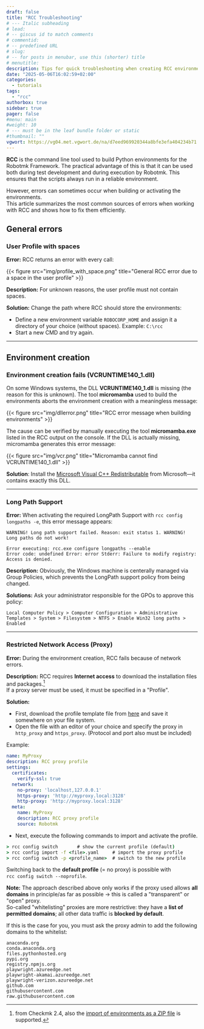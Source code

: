 ```yaml
---
draft: false
title: "RCC Troubleshooting"
# --- Italic subheading
# lead: 
# -- giscus id to match comments
# commentid: 
# -- predefined URL
# slug: 
# -- for posts in menubar, use this (shorter) title
# menutitle: 
description: Tips for quick troubleshooting when creating RCC environments
date: "2025-05-06T16:02:59+02:00"
categories:
  - tutorials
tags:
  - "rcc"
authorbox: true
sidebar: true
pager: false
#menu: main
#weight: 10
# --- must be in the leaf bundle folder or static
#thumbnail: ""
vgwort: https://vg04.met.vgwort.de/na/d7eed969920344a8bfe3efa404234b71
---
```




**RCC** is the command line tool used to build Python environments for the Robotmk Framework.
The practical advantage of this is that it can be used both during test development and during execution by Robotmk. This ensures that the scripts always run in a reliable environment.

However, errors can sometimes occur when building or activating the environments.  
This article summarizes the most common sources of errors when working with RCC and shows how to fix them efficiently.

<!--more-->

## General errors

### User Profile with spaces

**Error:** RCC returns an error with every call:

{{< figure src="img/profile_with_space.png" title="General RCC error due to a space in the user profile" >}}

**Description:** For unknown reasons, the user profile must not contain spaces.

**Solution:** Change the path where RCC should store the environments:

- Define a new environment variable `ROBOCORP_HOME` and assign it a directory of your choice (without spaces). Example: `C:\rcc`
- Start a new CMD and try again.

---

## Environment creation

### Environment creation fails (VCRUNTIME140_1.dll)

On some Windows systems, the DLL **VCRUNTIME140_1.dll** is missing (the reason for this is unknown).
The tool **micromamba** used to build the environments aborts the environment creation with a meaningless message:

{{< figure src="img/dllerror.png" title="RCC error message when building environments" >}}

The cause can be verified by manually executing the tool **micromamba.exe** listed in the RCC output on the console.
If the DLL is actually missing, micromamba generates this error message:

{{< figure src="img/vcr.png" title="Micromamba cannot find VCRUNTIME140_1.dll" >}}

**Solution**: Install the [Microsoft Visual C++ Redistributable](https://learn.microsoft.com/en-us/cpp/windows/latest-supported-vc-redist?view=msvc-170#visual-studio-2015-2017-2019-and-2022) from Microsoft—it contains exactly this DLL.

---

### Long Path Support

**Error:** When activating the required LongPath Support with `rcc config longpaths -e`, this error message appears:

```
WARNING! Long path support failed. Reason: exit status 1. WARNING! Long paths do not work!

Error executing: rcc.exe configure longpaths --enable 
Error code: undefined Error: error Stderr: Failure to modify registry: Access is denied.
```

**Description:** Obviously, the Windows machine is centerally managed via Group Policies, which prevents the LongPath support policy from being changed.  

**Solutions:** Ask your administrator responsible for the GPOs to approve this policy:

`Local Computer Policy > Computer Configuration > Administrative Templates > System > Filesystem > NTFS > Enable Win32 long paths > Enabled`

---

### Restricted Network Access (Proxy)

**Error:** During the environment creation, RCC fails because of network errors.

**Description:** RCC requires **Internet access** to download the installation files and packages.[^1]  
If a proxy server must be used, it must be specified in a "Profile".  

**Solution:**

- First, download the profile template file from <i class="fab fa-github"></i> [here](https://github.com/Robotmk/level1-code/blob/main/conf/rcc_proxy_profile.template.yaml) and save it somewhere on your file system.
- Open the file with an editor of your choice and specify the proxy in `http_proxy` and `https_proxy`. (Protocol and port also must be included)

[^1]: from Checkmk 2.4, also the [import of environments as a ZIP file](https://docs.checkmk.com/latest/de/robotmk.html?lquery=rcc#ziparchive) is supported.

Example:

```yaml  { lineNos="true" wrap="true" title="rcc_proxy_profile.yaml"}
name: MyProxy
description: RCC proxy profile
settings:
  certificates:
    verify-ssl: true
  network:
    no-proxy: 'localhost,127.0.0.1'
    https-proxy: 'http://myproxy.local:3128'
    http-proxy: 'http://myproxy.local:3128'
  meta:
    name: MyProxy
    description: RCC proxy profile
    source: Robotmk
```

- Next, execute the following commands to import and activate the profile.

```cmd  { lineNos="false" wrap="true" title="RCC profile activation"}
> rcc config switch       # show the current profile (default)
> rcc config import -f <file>.yaml     # import the proxy profile
> rcc config switch -p <profile_name>  # switch to the new profile
```

Switching back to the **default profile** (= no proxy) is possible with  
`rcc config switch --noprofile`.

**Note:** The approach described above only works if the proxy used allows **all domains** in principle/as far as possible → this is called a "transparent" or "open" proxy.  
So-called "whitelisting" proxies are more restrictive: they have a **list of permitted domains**; all other data traffic is **blocked by default**.  

If this is the case for you, you must ask the proxy admin to add the following domains to the whitelist:

```
anaconda.org
conda.anaconda.org
files.pythonhosted.org  
pypi.org
registry.npmjs.org  
playwright.azureedge.net  
playwright-akamai.azureedge.net  
playwright-verizon.azureedge.net
github.com
githubusercontent.com
raw.githubusercontent.com
```
